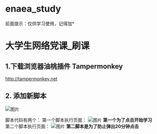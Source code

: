 # enaea_study
前面提示：仅供学习使用，记得加*
# 大学生网络党课_刷课
## 1.下载浏览器油桃插件 Tampermonkey
http://tampermonkey.net
## 2. 添加新脚本
![图片](https://user-images.githubusercontent.com/51390110/138545482-9c28ccda-e927-442c-932b-7803d8a0b7a8.png)

脚本代码有两个：
    第一个脚本执行页面：
      ![图片]( https://user-images.githubusercontent.com/51390110/138545600-2ef5eb24-a536-4242-bbc5-26cc4b5f11cb.png )
      __第一个为了点击开始学习__  
    第二个脚本执行页面：
        ![图片](https://user-images.githubusercontent.com/51390110/138545633-95853c50-8e7a-4cfa-bde3-9deb5a3b60db.png)
      __第二脚本是为了防止弹出20分钟点击__  
      
    
      
      
     
